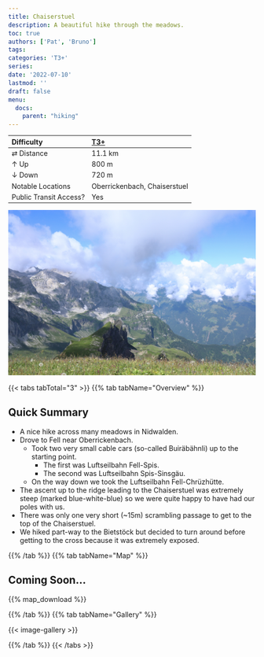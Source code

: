 ```yaml
---
title: Chaiserstuel
description: A beautiful hike through the meadows.
toc: true
authors: ['Pat', 'Bruno']
tags:
categories: 'T3+'
series:
date: '2022-07-10'
lastmod: ''
draft: false
menu:
  docs:
    parent: "hiking"
---
```

<link href="../../../style.css" rel="stylesheet"></link>

| Difficulty | [T3+](../overview/#wanderskala) |
| :--- | :--- |
| &#8644; Distance | 11.1 km |
| &#8593; Up | 800 m |
| &#8595; Down | 720 m |
| Notable Locations | Oberrickenbach, Chaiserstuel |
| Public Transit Access? | Yes |

![](chaiserstuel_37.JPG "The view from the top of the Chaiserstuel looking towards the Bietstöck.")

{{< tabs tabTotal="3" >}}
{{% tab tabName="Overview" %}}

## Quick Summary

- A nice hike across many meadows in <hl>Nidwalden</hl>.
- Drove to <hl>Fell</hl> near <hl>Oberrickenbach</hl>.
  - Took two very small cable cars (so-called <hl>Buiräbähnli</hl>) up to the starting point.
    - The first was <hl>Luftseilbahn Fell-Spis</hl>.
    - The second was <hl>Luftseilbahn Spis-Sinsgäu</hl>.
  - On the way down we took the <hl>Luftseilbahn Fell-Chrüzhütte</hl>.
- The ascent up to the ridge leading to the <hl>Chaiserstuel</hl> was extremely steep (marked <hl>blue-white-blue</hl>) so we were quite happy to have had our poles with us.
- There was only one very short (~15m) scrambling passage to get to the top of the Chaiserstuel.
- We hiked part-way to the <hl>Bietstöck</hl> but decided to turn around before getting to the cross because it was extremely exposed.

{{% /tab %}}
{{% tab tabName="Map" %}}

<!-- {{% map E="2665952" N="1160037" zoom="6" %}} -->

## Coming Soon...

{{% map_download %}}

{{% /tab %}}
{{% tab tabName="Gallery" %}}

{{< image-gallery >}}

{{% /tab %}}
{{< /tabs >}}